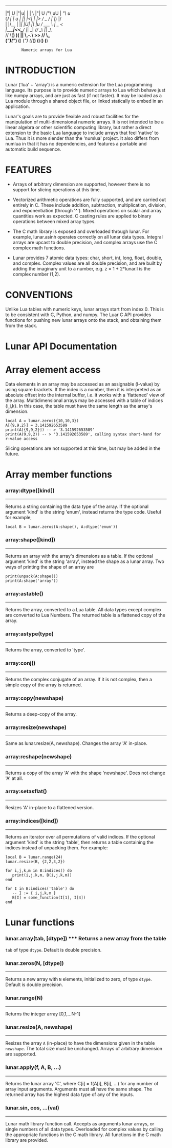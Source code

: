 _       _   _   _   _       _       ____     
  |"|   U |"|u| | | \ |"|  U  /"\  uU |  _"\ u  
U | | u  \| |\| |<|  \| |>  \/ _ \/  \| |_) |/  
 \| |/__  | |_| |U| |\  |u  / ___ \   |  _ <    
  |_____|<<\___/  |_| \_|  /_/   \_\  |_| \_\   
  //  \\(__) )(   ||   \\,-.\\    >>  //   \\_  
 (_")("_)   (__)  (_")  (_/(__)  (__)(__)  (__) 

           Numeric arrays for Lua



# INTRODUCTION

Lunar ('lua' + 'array') is a numeric extension for the Lua
programming language. Its purpose is to provide numeric
arrays to Lua which behave just like numpy arrays, and are
just as fast (if not faster). It may be loaded as a Lua
module through a shared object file, or linked statically to
embed in an application.

Lunar's goals are to provide flexible and robust facilities
for the manipulation of multi-dimensional numeric arrays. It
is not intended to be a linear algebra or other scientific
computing library, but rather a direct extension to the
basic Lua language to include arrays that feel 'native' to
Lua. Thus it is more slender than the 'numlua' project. It
also differs from numlua in that it has no dependencies, and
features a portable and automatic build sequence.



# FEATURES

* Arrays of arbitrary dimension are supported, however there
  is no support for slicing operations at this time.

* Vectorized arithmetic operations are fully supported, and
  are carried out entirely in C. These include addition,
  subtraction, multiplication, division, and exponentiation
  (through '^'). Mixed operations on scalar and array
  quantities work as expected. C casting rules are applied
  to binary operations between mixed array types.

* The C math library is exposed and overloaded through
  lunar. For example, lunar.asinh operates correctly on all
  lunar data types. Integral arrays are upcast to double
  precision, and complex arrays use the C complex math
  functions.

* Lunar provides 7 atomic data types: char, short, int,
  long, float, double, and complex. Complex values are all
  double precision, and are built by adding the imaginary
  unit to a number, e.g. z = 1 + 2*lunar.I is the complex
  number (1,2).



# CONVENTIONS

Unlike Lua tables with numeric keys, lunar arrays start from
index 0. This is to be consistent with C, Python, and
numpy. The Luar C API provides functions for pushing new
lunar arrays onto the stack, and obtaining them from the
stack.



# Lunar API Documentation

# Array element access

Data elements in an array may be accessed as an assignable (l-value)
by using square brackets. If the index is a number, then it is
interpreted as an absolute offset into the internal buffer, i.e. it
works with a 'flattened' view of the array. Multidimensional arrays
may be accessed with a table of indices {i,j,k}. In this case, the
table must have the same length as the array's dimension.

    local A = lunar.zeros({10,10,3})
    A[{9,9,2}] = 3.141592653589
    print(A[{9,9,2}]) -- > '3.141592653589'
    print(A(9,9,2)) -- > '3.141592653589', calling syntax short-hand for r-value access

Slicing operations are not supported at this time, but may be added
in the future.


# Array member functions

### array:dtype([kind])
***

Returns a string containing the data type of the array. If the
optional argument 'kind' is the string 'enum', instead returns the
type code. Useful for example,

    local B = lunar.zeros(A:shape(), A:dtype('enum'))

### array:shape([kind])
***

Returns an array with the array's dimensions as a table. If the
optional argument 'kind' is the string 'array', instead the shape as
a lunar array. Two ways of printing the shape of an array are

    print(unpack(A:shape())
    print(A:shape('array'))

### array:astable()
***

Returns the array, converted to a Lua table. All data types except
complex are converted to Lua Numbers. The returned table is a
flattened copy of the array.

### array:astype(type)
***
Returns the array, converted to 'type'.

### array:conj()
***

Returns the complex conjugate of an array. If it is not complex, then
a simple copy of the array is returned.

### array:copy(newshape)
***
Returns a deep-copy of the array.

### array:resize(newshape)
***

Same as lunar.resize(A, newshape). Changes the array 'A' in-place.

### array:reshape(newshape)
***

Returns a copy of the array 'A' with the shape 'newshape'. Does not
change 'A' at all.

### array:setasflat()
***
Resizes 'A' in-place to a flattened version.

### array:indices([kind])
***

Returns an iterator over all permutations of valid indices. If the
optional argument 'kind' is the string 'table', then returns a table
containing the indices instead of unpacking them. For example:


    local B = lunar.range(24)
    lunar.resize(B, {2,2,3,2})

    for i,j,k,m in B:indices() do
       print(i,j,k,m, B(i,j,k,m))
    end

    for I in B:indices('table') do
       -- I := { i,j,k,m }
       B[I] = some_function(I[1], I[4])
    end



# Lunar functions

### lunar.array(tab, [dtype]) *** Returns a new array from the table
`tab` of type `dtype`. Default is double precision.

### lunar.zeros(N, [dtype])
***

Returns a new array with `N` elements, initialized to zero, of type
`dtype`. Default is double precision.

### lunar.range(N)
***
Returns the integer array [0,1,...N-1]

### lunar.resize(A, newshape)
***

Resizes the array `A` (in-place) to have the dimensions given in the
table `newshape`. The total size must be unchanged. Arrays of
arbitrary dimension are supported.

### lunar.apply(f, A, B, ...)
***

Returns the lunar array 'C', where C[i] = f(A[i], B[i], ...) for any
number of array input arguments. Arguments must all have the same
shape. The returned array has the highest data type of any of the
inputs.

### lunar.sin, cos, ...(val)
***

Lunar math library function call. Accepts as arguments lunar arrays,
or single numbers of all data types. Overloaded for complex values by
calling the appropriate functions in the C math library. All
functions in the C math library are provided.
